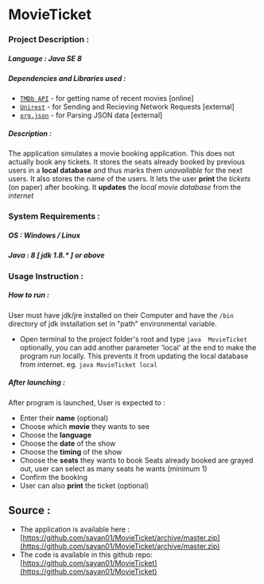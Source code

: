 # MovieTicket

### Project Description :
##### Language : Java SE 8
##### Dependencies and Libraries used :
* [`TMDb API`][tmdb] - for getting name of recent movies [online]
* [`Unirest`][unirest] - for Sending and Recieving Network Requests [external]
* [`org.json`][org.json] - for Parsing JSON data [external]

##### Description :
The application simulates a movie booking application. This does not actually book any tickets.
It stores the seats already booked by previous users in a **local database** and thus marks them *unavailable* for the next users. It also stores the name of the users.
It lets the user **print** the *tickets* (on paper) after booking.
It **updates** the *local movie database* from the *internet*
### System Requirements :
##### OS : Windows / Linux
##### Java : 8 [ jdk 1.8.* ] or above
### Usage Instruction :
##### How to run :
User must have jdk/jre installed on their Computer and have the `/bin` directory of jdk installation set in "path" environmental variable.
* Open terminal to the project folder's root and type `java  MovieTicket`
optionally, you can add another parameter 'local' at the end to make the program run locally. This prevents it from updating the local database from internet. eg. `java MovieTicket local`
##### After launching :
After program is launched, User is expected to :
* Enter their **name** (optional)
* Choose which **movie** they wants to see
* Choose the **language**
* Choose the **date** of the show
* Choose the **timing** of the show
* Choose the **seats** they wants to book
Seats already booked are grayed out, user can select as many seats he wants (minimum 1)
* Confirm the booking
* User can also **print** the ticket (optional)
## Source :
* The application is available here : [https://github.com/sayan01/MovieTicket/archive/master.zip](https://github.com/sayan01/MovieTicket/archive/master.zip)
* The code is available in this github repo: [https://github.com/sayan01/MovieTicket](https://github.com/sayan01/MovieTicket)


[tmdb]: https://www.themoviedb.org/documentation/api "TMDb API Documentation"
[unirest]: https://mvnrepository.com/artifact/com.mashape.unirest/unirest-java "Unirest repository"
[org.json]: https://mvnrepository.com/artifact/org.json/json "org.json repository"
[PrinterJob]: https://docs.oracle.com/javase/7/docs/api/java/awt/print/PrinterJob.html "PrinterJob Documentation"
[Calendar]: https://docs.oracle.com/javase/7/docs/api/java/util/Calendar.html "Calender Documentation"
[Swing]: https://docs.oracle.com/javase/7/docs/api/javax/swing/package-summary.html "Swing Documentation"
[AWT]: https://docs.oracle.com/javase/7/docs/api/java/awt/package-summary.html "AWT Documentation"
